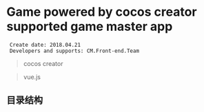 # Game powered by cocos creator supported game master app

~~~
 Create date: 2018.04.21
 Developers and supports: CM.Front-end.Team
~~~ 

> cocos creator

> vue.js


## 目录结构

